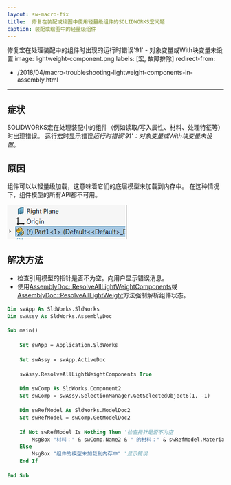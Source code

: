 ```yaml
---
layout: sw-macro-fix
title:  修复在装配或绘图中使用轻量级组件的SOLIDWORKS宏问题
caption: 装配或绘图中的轻量级组件
---
```

 修复宏在处理装配中的组件时出现的运行时错误'91' - 对象变量或With块变量未设置
image: lightweight-component.png
labels: [宏, 故障排除]
redirect-from:
  - /2018/04/macro-troubleshooting-lightweight-components-in-assembly.html
---
## 症状

SOLIDWORKS宏在处理装配中的组件（例如读取/写入属性、材料、处理特征等）时出现错误。
运行宏时显示错误*运行时错误'91'：对象变量或With块变量未设置*。

## 原因

组件可以以轻量级加载，这意味着它们的底层模型未加载到内存中。
在这种情况下，组件模型的所有API都不可用。

![特征管理器树中的轻量级组件](lightweight-component.png)

## 解决方法

* 检查引用模型的指针是否不为空。向用户显示错误消息。
* 使用[AssemblyDoc::ResolveAllLightWeightComponents](https://help.solidworks.com/2016/english/api/sldworksapi/solidworks.interop.sldworks~solidworks.interop.sldworks.iassemblydoc~resolvealllightweightcomponents.html)或[AssemblyDoc::ResolveAllLightWeight](https://help.solidworks.com/2016/english/api/sldworksapi/SolidWorks.Interop.sldworks~SolidWorks.Interop.sldworks.IAssemblyDoc~ResolveAllLightweight.html)方法强制解析组件状态。

~~~ vb
Dim swApp As SldWorks.SldWorks
Dim swAssy As SldWorks.AssemblyDoc

Sub main()

    Set swApp = Application.SldWorks
    
    Set swAssy = swApp.ActiveDoc
    
    swAssy.ResolveAllLightWeightComponents True
    
    Dim swComp As SldWorks.Component2
    Set swComp = swAssy.SelectionManager.GetSelectedObject6(1, -1)
        
    Dim swRefModel As SldWorks.ModelDoc2
    Set swRefModel = swComp.GetModelDoc2
        
    If Not swRefModel Is Nothing Then '检查指针是否不为空
        MsgBox "材料：" & swComp.Name2 & " 的材料：" & swRefModel.MaterialIdName
    Else
        MsgBox "组件的模型未加载到内存中" '显示错误
    End If
    
End Sub

~~~